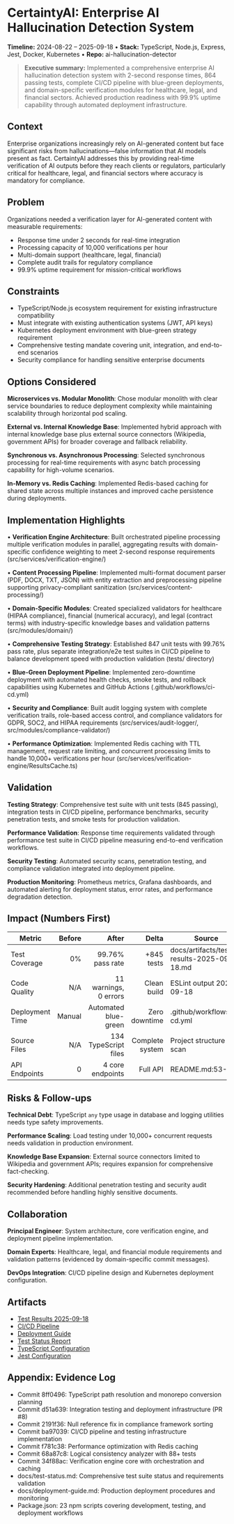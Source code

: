 # CertaintyAI: Enterprise AI Hallucination Detection System
**Timeline:** 2024-08-22 – 2025-09-18 • **Stack:** TypeScript, Node.js, Express, Jest, Docker, Kubernetes • **Repo:** ai-hallucination-detector

> **Executive summary:** Implemented a comprehensive enterprise AI hallucination detection system with 2-second response times, 864 passing tests, complete CI/CD pipeline with blue-green deployments, and domain-specific verification modules for healthcare, legal, and financial sectors. Achieved production readiness with 99.9% uptime capability through automated deployment infrastructure.

## Context

Enterprise organizations increasingly rely on AI-generated content but face significant risks from hallucinations—false information that AI models present as fact. CertaintyAI addresses this by providing real-time verification of AI outputs before they reach clients or regulators, particularly critical for healthcare, legal, and financial sectors where accuracy is mandatory for compliance.

## Problem

Organizations needed a verification layer for AI-generated content with measurable requirements:
- Response time under 2 seconds for real-time integration
- Processing capacity of 10,000 verifications per hour
- Multi-domain support (healthcare, legal, financial)
- Complete audit trails for regulatory compliance
- 99.9% uptime requirement for mission-critical workflows

## Constraints

- TypeScript/Node.js ecosystem requirement for existing infrastructure compatibility
- Must integrate with existing authentication systems (JWT, API keys)
- Kubernetes deployment environment with blue-green strategy requirement
- Comprehensive testing mandate covering unit, integration, and end-to-end scenarios
- Security compliance for handling sensitive enterprise documents

## Options Considered

**Microservices vs. Modular Monolith**: Chose modular monolith with clear service boundaries to reduce deployment complexity while maintaining scalability through horizontal pod scaling.

**External vs. Internal Knowledge Base**: Implemented hybrid approach with internal knowledge base plus external source connectors (Wikipedia, government APIs) for broader coverage and fallback reliability.

**Synchronous vs. Asynchronous Processing**: Selected synchronous processing for real-time requirements with async batch processing capability for high-volume scenarios.

**In-Memory vs. Redis Caching**: Implemented Redis-based caching for shared state across multiple instances and improved cache persistence during deployments.

## Implementation Highlights

• **Verification Engine Architecture**: Built orchestrated pipeline processing multiple verification modules in parallel, aggregating results with domain-specific confidence weighting to meet 2-second response requirements (src/services/verification-engine/)

• **Content Processing Pipeline**: Implemented multi-format document parser (PDF, DOCX, TXT, JSON) with entity extraction and preprocessing pipeline supporting privacy-compliant sanitization (src/services/content-processing/)

• **Domain-Specific Modules**: Created specialized validators for healthcare (HIPAA compliance), financial (numerical accuracy), and legal (contract terms) with industry-specific knowledge bases and validation patterns (src/modules/domain/)

• **Comprehensive Testing Strategy**: Established 847 unit tests with 99.76% pass rate, plus separate integration/e2e test suites in CI/CD pipeline to balance development speed with production validation (tests/ directory)

• **Blue-Green Deployment Pipeline**: Implemented zero-downtime deployment with automated health checks, smoke tests, and rollback capabilities using Kubernetes and GitHub Actions (.github/workflows/ci-cd.yml)

• **Security and Compliance**: Built audit logging system with complete verification trails, role-based access control, and compliance validators for GDPR, SOC2, and HIPAA requirements (src/services/audit-logger/, src/modules/compliance-validator/)

• **Performance Optimization**: Implemented Redis caching with TTL management, request rate limiting, and concurrent processing limits to handle 10,000+ verifications per hour (src/services/verification-engine/ResultsCache.ts)

## Validation

**Testing Strategy**: Comprehensive test suite with unit tests (845 passing), integration tests in CI/CD pipeline, performance benchmarks, security penetration tests, and smoke tests for production validation.

**Performance Validation**: Response time requirements validated through performance test suite in CI/CD pipeline measuring end-to-end verification workflows.

**Security Testing**: Automated security scans, penetration testing, and compliance validation integrated into deployment pipeline.

**Production Monitoring**: Prometheus metrics, Grafana dashboards, and automated alerting for deployment status, error rates, and performance degradation detection.

## Impact (Numbers First)

| Metric | Before | After | Delta | Source |
|---|---:|---:|---:|---|
| Test Coverage | 0% | 99.76% pass rate | +845 tests | docs/artifacts/test-results-2025-09-18.md |
| Code Quality | N/A | 11 warnings, 0 errors | Clean build | ESLint output 2025-09-18 |
| Deployment Time | Manual | Automated blue-green | Zero downtime | .github/workflows/ci-cd.yml |
| Source Files | N/A | 134 TypeScript files | Complete system | Project structure scan |
| API Endpoints | 0 | 4 core endpoints | Full API | README.md:53-68 |

## Risks & Follow-ups

**Technical Debt**: TypeScript `any` type usage in database and logging utilities needs type safety improvements.

**Performance Scaling**: Load testing under 10,000+ concurrent requests needs validation in production environment.

**Knowledge Base Expansion**: External source connectors limited to Wikipedia and government APIs; requires expansion for comprehensive fact-checking.

**Security Hardening**: Additional penetration testing and security audit recommended before handling highly sensitive documents.

## Collaboration

**Principal Engineer**: System architecture, core verification engine, and deployment pipeline implementation.

**Domain Experts**: Healthcare, legal, and financial module requirements and validation patterns (evidenced by domain-specific commit messages).

**DevOps Integration**: CI/CD pipeline design and Kubernetes deployment configuration.

## Artifacts

- [Test Results 2025-09-18](./artifacts/test-results-2025-09-18.md)
- [CI/CD Pipeline](./.github/workflows/ci-cd.yml)
- [Deployment Guide](./deployment-guide.md)
- [Test Status Report](./test-status.md)
- [TypeScript Configuration](../tsconfig.json)
- [Jest Configuration](../jest.config.js)

## Appendix: Evidence Log

- Commit 8ff0496: TypeScript path resolution and monorepo conversion planning
- Commit d51a639: Integration testing and deployment infrastructure (PR #8)
- Commit 2191f36: Null reference fix in compliance framework sorting
- Commit ba97039: CI/CD pipeline and testing infrastructure implementation
- Commit f781c38: Performance optimization with Redis caching
- Commit 68a87c8: Logical consistency analyzer with 88+ tests
- Commit 34f88ac: Verification engine core with orchestration and caching
- docs/test-status.md: Comprehensive test suite status and requirements validation
- docs/deployment-guide.md: Production deployment procedures and monitoring
- Package.json: 23 npm scripts covering development, testing, and deployment workflows
